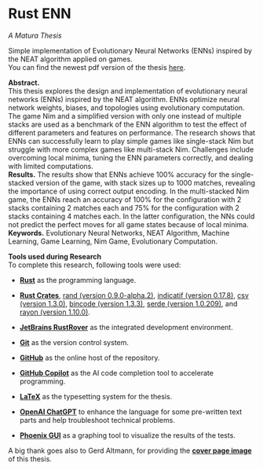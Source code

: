 # Rust ENN
*A Matura Thesis*

Simple implementation of Evolutionary Neural Networks (ENNs) inspired by the NEAT algorithm applied on games.\
You can find the newest pdf version of the thesis [here](/thesis/ma.pdf).


**Abstract.**  
This thesis explores the design and implementation of evolutionary
neural networks (ENNs) inspired by the NEAT algorithm. ENNs optimize
neural network weights, biases, and topologies using evolutionary
computation. The game Nim and a simplified version with only one instead
of multiple stacks are used as a benchmark of the ENN algorithm to test
the effect of different parameters and features on performance. The
research shows that ENNs can successfully learn to play simple games
like single-stack Nim but struggle with more complex games like
multi-stack Nim. Challenges include overcoming local minima, tuning the
ENN parameters correctly, and dealing with limited computations.  
**Results.** The results show that ENNs achieve 100% accuracy for the
single-stacked version of the game, with stack sizes up to 1000 matches,
revealing the importance of using correct output encoding. In the
multi-stacked Nim game, the ENNs reach an accuracy of 100% for the
configuration with 2 stacks containing 2 matches each and 75% for the
configuration with 2 stacks containing 4 matches each. In the latter
configuration, the NNs could not predict the perfect moves for all game
states because of local minima.  
**Keywords.** Evolutionary Neural Networks, NEAT Algorithm, Machine
Learning, Game Learning, Nim Game, Evolutionary Computation.

**Tools used during Research**\
To complete this research, following tools were used:

-   [**Rust**](https://www.rust-lang.org/) as the programming language.

-   [**Rust Crates**](https://crates.io/), [rand (version 0.9.0-alpha.2)](https://crates.io/crates/rand/0.9.0-alpha.2), [indicatif (version 0.17.8)](https://crates.io/crates/indicatif/0.17.8), [csv (version 1.3.0)](https://crates.io/crates/csv/1.3.0), [bincode (version 1.3.3)](https://crates.io/crates/bincode/1.3.3), [serde (version 1.0.209)](https://crates.io/crates/serde/1.0.209), and [rayon (version 1.10.0)](https://crates.io/crates/rayon/1.10.0).

-   [**JetBrains RustRover**](https://www.jetbrains.com/rustrover/) as the integrated development environment.

-   [**Git**](https://git-scm.com/) as the version control system.

-   [**GitHub**](https://github.com/) as the online host of the repository.

-   [**GitHub Copilot**](https://github.com/features/copilot/) as the AI code completion tool to accelerate programming.

-   [**LaTeX**](https://www.latex-project.org/) as the typesetting system for the thesis.

-   [**OpenAI ChatGPT**](https://openai.com/chatgpt/) to enhance the language for some pre-written text parts and help troubleshoot technical problems.

-   [**Phoenix GUI**](https://github.com/TomtheCoder2/phoenix_gui) as a graphing tool to visualize the results of the tests.

A big thank goes also to Gerd Altmann, for providing the [**cover page image**](https://pixabay.com/de/illustrations/ai-generiert-neuronen-gehirnzellen-9022566/) of this thesis.
